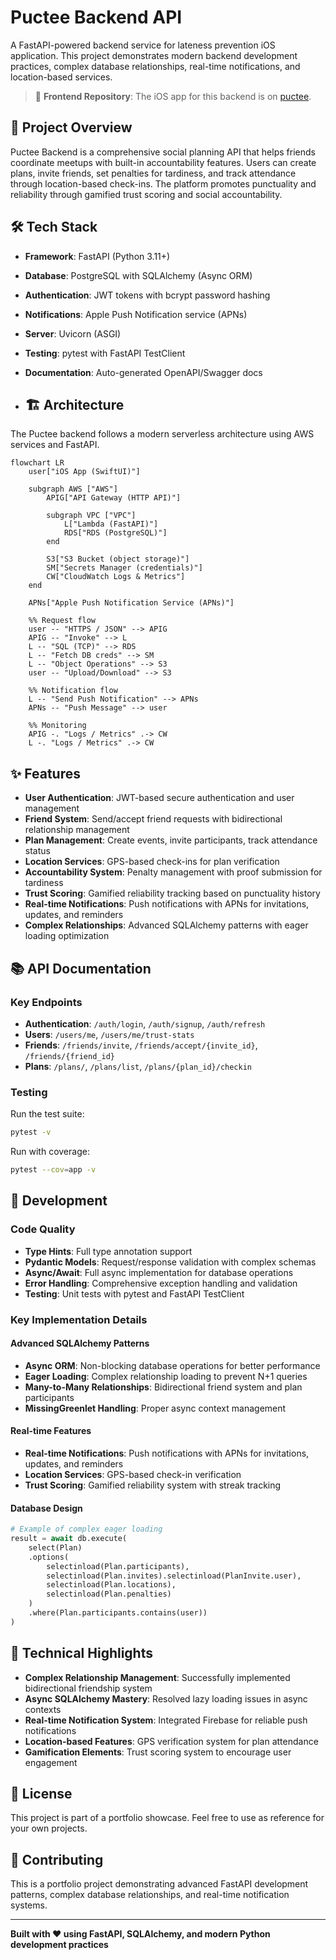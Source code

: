 # Puctee Backend API

A FastAPI-powered backend service for lateness prevention iOS application. This project demonstrates modern backend development practices, complex database relationships, real-time notifications, and location-based services.

> 📱 **Frontend Repository**: The iOS app for this backend is on [puctee](https://github.com/KojiroTsugaru/puctee).

## 🚀 Project Overview

Puctee Backend is a comprehensive social planning API that helps friends coordinate meetups with built-in accountability features. Users can create plans, invite friends, set penalties for tardiness, and track attendance through location-based check-ins. The platform promotes punctuality and reliability through gamified trust scoring and social accountability.

## 🛠️ Tech Stack

- **Framework**: FastAPI (Python 3.11+)
- **Database**: PostgreSQL with SQLAlchemy (Async ORM)
- **Authentication**: JWT tokens with bcrypt password hashing
- **Notifications**: Apple Push Notification service (APNs)
- **Server**: Uvicorn (ASGI)
- **Testing**: pytest with FastAPI TestClient
- **Documentation**: Auto-generated OpenAPI/Swagger docs

- ## 🏗️ Architecture

The Puctee backend follows a modern serverless architecture using AWS services and FastAPI.

```mermaid
flowchart LR
    user["iOS App (SwiftUI)"]
    
    subgraph AWS ["AWS"]
        APIG["API Gateway (HTTP API)"]
        
        subgraph VPC ["VPC"]
            L["Lambda (FastAPI)"]
            RDS["RDS (PostgreSQL)"]
        end
        
        S3["S3 Bucket (object storage)"]
        SM["Secrets Manager (credentials)"]
        CW["CloudWatch Logs & Metrics"]
    end

    APNs["Apple Push Notification Service (APNs)"]

    %% Request flow
    user -- "HTTPS / JSON" --> APIG
    APIG -- "Invoke" --> L
    L -- "SQL (TCP)" --> RDS
    L -- "Fetch DB creds" --> SM
    L -- "Object Operations" --> S3
    user -- "Upload/Download" --> S3

    %% Notification flow
    L -- "Send Push Notification" --> APNs
    APNs -- "Push Message" --> user

    %% Monitoring
    APIG -. "Logs / Metrics" .-> CW
    L -. "Logs / Metrics" .-> CW
```

## ✨ Features

- **User Authentication**: JWT-based secure authentication and user management
- **Friend System**: Send/accept friend requests with bidirectional relationship management
- **Plan Management**: Create events, invite participants, track attendance status
- **Location Services**: GPS-based check-ins for plan verification
- **Accountability System**: Penalty management with proof submission for tardiness
- **Trust Scoring**: Gamified reliability tracking based on punctuality history
- **Real-time Notifications**: Push notifications with APNs for invitations, updates, and reminders
- **Complex Relationships**: Advanced SQLAlchemy patterns with eager loading optimization

## 📚 API Documentation

### Key Endpoints
- **Authentication**: `/auth/login`, `/auth/signup`, `/auth/refresh`
- **Users**: `/users/me`, `/users/me/trust-stats`
- **Friends**: `/friends/invite`, `/friends/accept/{invite_id}`, `/friends/{friend_id}`
- **Plans**: `/plans/`, `/plans/list`, `/plans/{plan_id}/checkin`

### Testing

Run the test suite:
```bash
pytest -v
```

Run with coverage:
```bash
pytest --cov=app -v
```

## 🔧 Development

### Code Quality
- **Type Hints**: Full type annotation support
- **Pydantic Models**: Request/response validation with complex schemas
- **Async/Await**: Full async implementation for database operations
- **Error Handling**: Comprehensive exception handling and validation
- **Testing**: Unit tests with pytest and FastAPI TestClient

### Key Implementation Details

#### Advanced SQLAlchemy Patterns
- **Async ORM**: Non-blocking database operations for better performance
- **Eager Loading**: Complex relationship loading to prevent N+1 queries
- **Many-to-Many Relationships**: Bidirectional friend system and plan participants
- **MissingGreenlet Handling**: Proper async context management

#### Real-time Features
- **Real-time Notifications**: Push notifications with APNs for invitations, updates, and reminders
- **Location Services**: GPS-based check-in verification
- **Trust Scoring**: Gamified reliability system with streak tracking

#### Database Design
```python
# Example of complex eager loading
result = await db.execute(
    select(Plan)
    .options(
        selectinload(Plan.participants),
        selectinload(Plan.invites).selectinload(PlanInvite.user),
        selectinload(Plan.locations),
        selectinload(Plan.penalties)
    )
    .where(Plan.participants.contains(user))
)
```

## 🌟 Technical Highlights

- **Complex Relationship Management**: Successfully implemented bidirectional friendship system
- **Async SQLAlchemy Mastery**: Resolved lazy loading issues in async contexts
- **Real-time Notification System**: Integrated Firebase for reliable push notifications
- **Location-based Features**: GPS verification system for plan attendance
- **Gamification Elements**: Trust scoring system to encourage user engagement

## 📝 License

This project is part of a portfolio showcase. Feel free to use as reference for your own projects.

## 🤝 Contributing

This is a portfolio project demonstrating advanced FastAPI development patterns, complex database relationships, and real-time notification systems.

---

**Built with ❤️ using FastAPI, SQLAlchemy, and modern Python development practices**
